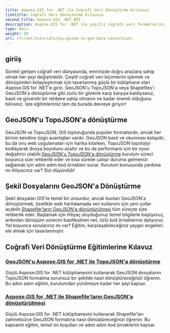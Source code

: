 ```yaml
---
title: Aspose.GIS for .NET ile Coğrafi Veri Dönüştürme Kılavuzu
linktitle: Coğrafi Veri Dönüştürme Kılavuzu
second_title: Aspose.GIS .NET API
description: Aspose.GIS for .NET ile çeşitli coğrafi veri formatlarını zahmetsizce dönüştürün. GeoJSON, TopoJSON ve Shapefiles hakkındaki eğitimlerimizi keşfedin.
type: docs
weight: 20
url: /tr/net/tutorials/gis/guide-to-geo-data-conversion/
---
```

## giriiş

Sürekli gelişen coğrafi veri dünyasında, emrinizde doğru araçlara sahip olmak her şeyi değiştirebilir. Çeşitli coğrafi veri biçimlerini işlemek ve dönüşümleri kolaylaştırmak için tasarlanmış güçlü bir kütüphane olan Aspose.GIS for .NET'e girin. GeoJSON'u TopoJSON'a veya Shapefiles'ı GeoJSON'a dönüştürme gibi zorlu bir görevle karşı karşıya kaldıysanız, basit ve güvenilir bir rehbere sahip olmanın ne kadar önemli olduğunu bilirsiniz. İşte eğitimlerimiz tam da burada devreye giriyor!

## GeoJSON'u TopoJSON'a dönüştürme

GeoJSON ve TopoJSON, GIS topluluğunda popüler formatlardır, ancak her birinin kendine özgü avantajları vardır. GeoJSON basit ve okunması kolaydır, bu da onu web uygulamaları için harika kılarken, TopoJSON topolojiyi kodlayarak dosya boyutunu azaltır ve bu da performans için bir oyun değiştirici olabilir.[GeoJSON'u TopoJSON'a dönüştürme](./converting-geojson-to-topojson/) kurulum süreci boyunca size rehberlik eder ve kısa sürede çalışır duruma gelmenizi sağlamak için adım adım kod örnekleri sunar. Kurulum konusunda yardıma mı ihtiyacınız var? Sizi düşündük!

## Şekil Dosyalarını GeoJSON'a Dönüştürme

 Şekil dosyaları GIS'te temel bir unsurdur, ancak bunları GeoJSON'a dönüştürmek, özellikle web haritalamada veri kullanımı için yeni yollar açabilir.[Shapefile'ların GeoJSON'a dönüştürülmesi](./converting-shapefile-to-geojson/) tüm süreçte size rehberlik eder. Başlamak için ihtiyaç duyduğunuz temel bilgilerle başlıyoruz, ardından dönüşüm sürecini basitleştiren net, özlü kod örneklerine dalıyoruz. Yol boyunca sorularınız mı var? Eğitim, karşılaşabileceğiniz yaygın engelleri ele almak için tasarlanmıştır.

## Coğrafi Veri Dönüştürme Eğitimlerine Kılavuz
### [GeoJSON'u Aspose.GIS for .NET ile TopoJSON'a dönüştürme](./converting-geojson-to-topojson/)
Güçlü Aspose.GIS for .NET kütüphanesini kullanarak GeoJSON dosyalarını TopoJSON formatına sorunsuz bir şekilde nasıl dönüştüreceğinizi öğrenin. Bu adım adım eğitim, kurulumdan yürütmeye kadar her şeyi kapsar.
### [Aspose.GIS for .NET ile Shapefile'ların GeoJSON'a dönüştürülmesi](./converting-shapefile-to-geojson/)
Güçlü Aspose.GIS for .NET kütüphanesini kullanarak Shapefile'ları zahmetsizce GeoJSON formatına nasıl dönüştüreceğinizi öğrenin. Bu kapsamlı eğitim, temel ön koşulları ve adım adım kod örneklerini kapsar.